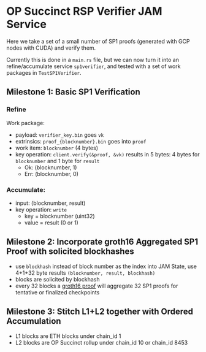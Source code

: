 
# OP Succinct RSP Verifier JAM Service

Here we take a set of a small number of SP1 proofs (generated with GCP nodes with CUDA) and verify them.

Currently this is done in a `main.rs` file, but we can now turn it into an refine/accumulate service `sp1verifier`, and tested with a set of work packages in `TestSP1Verifier`.

## Milestone 1: Basic SP1 Verification

### Refine

Work package:
* payload: `verifier_key.bin` goes `vk`
* extrinsics: `proof_{blocknumber}.bin` goes into `proof`
* work item: `blocknumber` (4 bytes)
* key operation: `client.verify(&proof, &vk)` results in 5 bytes: 4 bytes for `blocknumber` and 1 byte for `result`
  - Ok: (blocknumber, 1)
  - Err: (blocknumber, 0)

### Accumulate:

* input: (blocknumber, result)
* key operation: `write`
  - key = blocknumber (uint32)
  - value = result (0 or 1)

## Milestone 2: Incorporate groth16 Aggregated SP1 Proof with solicited blockhashes

* use `blockhash` instead of block number as the index into JAM State, use 4+1+32 byte results `(blocknumber, result, blockhash)`
* blocks are solicited by blockhash 
* every 32 blocks a [groth16 proof](https://docs.succinct.xyz/generating-proofs/proof-types.html#compressed) will aggregate 32 SP1 proofs for tentative or finalized checkpoints

## Milestone 3: Stitch L1+L2 together with Ordered Accumulation

* L1 blocks are ETH blocks under chain_id 1
* L2 blocks are OP Succinct rollup under chain_id 10 or chain_id 8453





